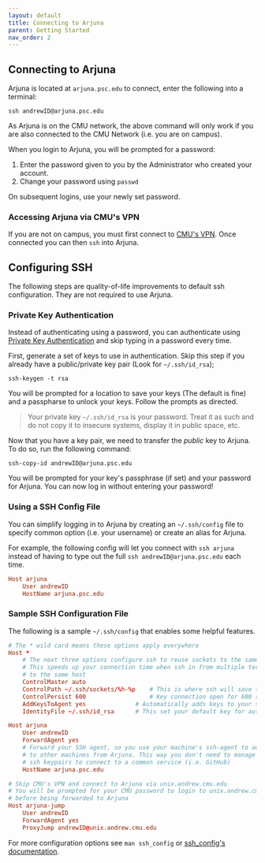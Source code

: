 ```yaml
---
layout: default
title: Connecting to Arjuna
parent: Getting Started
nav_order: 2
---
```


## Connecting to Arjuna

Arjuna is located at `arjuna.psc.edu` to connect, enter the following into a
terminal:

```shell
ssh andrewID@arjuna.psc.edu
```

As Arjuna is on the CMU network, the above command will only work if you are also
connected to the CMU Network (i.e. you are on campus).

When you login to Arjuna, you will be prompted for a password:

1. Enter the password given to you by the Administrator who created your account.
2. Change your password using `passwd`

On subsequent logins, use your newly set password.

### Accessing Arjuna via CMU's VPN

If you are not on campus, you must first connect to [CMU's VPN]. Once connected
you can then `ssh` into Arjuna.

[CMU's VPN]: https://www.cmu.edu/computing/services/endpoint/network-access/vpn/how-to/

## Configuring SSH

The following steps are quality-of-life improvements to default ssh configuration.
They are not required to use Arjuna.

### Private Key Authentication

Instead of authenticating using a password, you can authenticate using
[Private Key Authentication] and skip typing in a password every time.

[Private Key Authentication]: https://help.ubuntu.com/community/SSH/OpenSSH/Keys

First, generate a set of keys to use in authentication. Skip this step if you
already have a public/private key pair (Look for `~/.ssh/id_rsa`);

```shell
ssh-keygen -t rsa
```

You will be prompted for a location to save your keys (The default is fine) and a
passpharse to unlock your keys. Follow the prompts as directed.

> Your private key `~/.ssh/id_rsa` is your password. Treat it as such and do
> not copy it to insecure systems, display it in public space, etc.

Now that you have a key pair, we need to transfer the *public* key to Arjuna.
To do so, run the following command:

```shell
ssh-copy-id andrewID@arjuna.psc.edu
```

You will be prompted for your key's passphrase (if set) and your password for Arjuna.
You can now log in without entering your password!

### Using a SSH Config File

You can simplify logging in to Arjuna by creating an `~/.ssh/config` file to
specify common option (i.e. your username) or create an alias for Arjuna.

For example, the following config will let you connect with `ssh arjuna`
instead of having to type out the full `ssh andrewID@arjuna.psc.edu` each time.

``` conf
Host arjuna
    User andrewID
    HostName arjuna.psc.edu
```

### Sample SSH Configuration File

The following is a sample `~/.ssh/config` that enables some helpful features.

``` conf
# The * wild card means these options apply everywhere
Host *
    # The next three options configure ssh to reuse sockets to the same host.
    # This speeds up your connection time when ssh in from multiple terminals
    # to the same host
    ControlMaster auto
    ControlPath ~/.ssh/sockets/%h-%p    # This is where ssh will save the sockets too
    ControlPersist 600                  # Key connection open for 600 seconds
    AddKeysToAgent yes              # Automatically adds keys to your ssh-agent
    IdentityFile ~/.ssh/id_rsa      # This set your default key for authentication

Host arjuna
    User andrewID
    ForwardAgent yes
    # Forward your SSH agent, so you use your machine's ssh-agent to authenticate
    # to other machines from Arjuna. This way you don't need to manage multiple
    # ssh keypairs to connect to a common service (i.e. GitHub)
    HostName arjuna.psc.edu

# Skip CMU's VPN and connect to Arjuna via unix.andrew.cmu.edu
# You will be prompted for your CMU password to login to unix.andrew.cmu.edu
# before being forwarded to Arjuna
Host arjuna-jump
    User andrewID
    ForwardAgent yes
    ProxyJump andrewID@unix.andrew.cmu.edu
```

For more configuration options see `man ssh_config` or
[ssh_config's documentation](https://man.openbsd.org/ssh_config).



